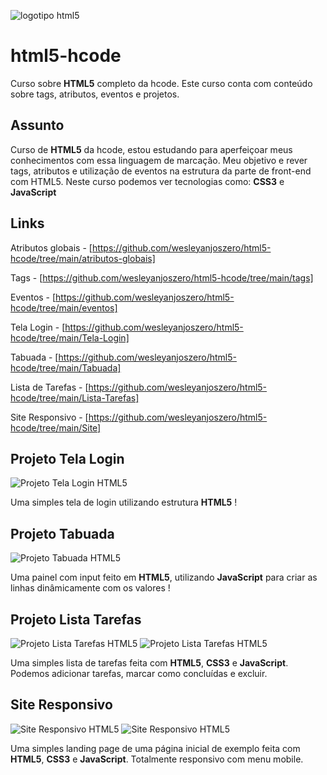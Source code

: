 ![logotipo html5](./image/html5-240.png)

# html5-hcode
Curso sobre __HTML5__ completo da hcode. Este curso conta com conteúdo sobre tags, atributos, eventos e projetos.

## Assunto
Curso de __HTML5__ da hcode, estou estudando para aperfeiçoar meus conhecimentos com essa linguagem de marcação. Meu objetivo e rever tags, atributos e utilização de eventos na estrutura da parte de front-end com HTML5. Neste curso podemos ver tecnologias como: __CSS3__ e __JavaScript__

## Links
Atributos globais - [https://github.com/wesleyanjoszero/html5-hcode/tree/main/atributos-globais]

Tags - [https://github.com/wesleyanjoszero/html5-hcode/tree/main/tags]

Eventos - [https://github.com/wesleyanjoszero/html5-hcode/tree/main/eventos]

Tela Login - [https://github.com/wesleyanjoszero/html5-hcode/tree/main/Tela-Login]

Tabuada - [https://github.com/wesleyanjoszero/html5-hcode/tree/main/Tabuada]

Lista de Tarefas - [https://github.com/wesleyanjoszero/html5-hcode/tree/main/Lista-Tarefas]

Site Responsivo - [https://github.com/wesleyanjoszero/html5-hcode/tree/main/Site]

## Projeto Tela Login
![Projeto Tela Login HTML5](./image/Tela-Login.png)

Uma simples tela de login utilizando estrutura __HTML5__ !

## Projeto Tabuada
![Projeto Tabuada HTML5](./image/Tabuada.png)

Uma painel com input feito em __HTML5__, utilizando __JavaScript__ para criar as linhas dinâmicamente com os valores !

## Projeto Lista Tarefas
![Projeto Lista Tarefas HTML5](./image/lista-tarefa-1.png)
![Projeto Lista Tarefas HTML5](./image/lista-tarefa-2.png)

Uma simples lista de tarefas feita com __HTML5__, __CSS3__ e __JavaScript__. Podemos adicionar tarefas, marcar como concluídas e excluir.

## Site Responsivo
![Site Responsivo HTML5](./image/site-responsivo-1.png)
![Site Responsivo HTML5](./image/site-responsivo-2.png)

Uma simples landing page de uma página inicial de exemplo feita com __HTML5__, __CSS3__ e __JavaScript__. Totalmente responsivo com menu mobile. 
